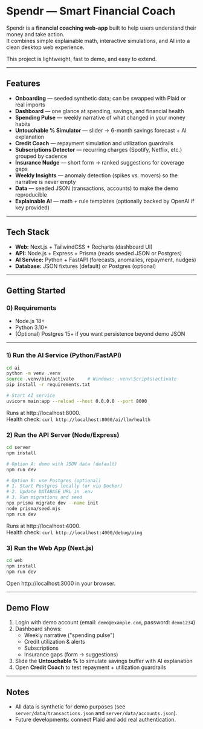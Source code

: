 # Spendr — Smart Financial Coach

Spendr is a **financial coaching web-app** built to help users understand their money and take action.  
It combines simple explainable math, interactive simulations, and AI into a clean desktop web experience.

This project is lightweight, fast to demo, and easy to extend.

---

## Features

- **Onboarding** — seeded synthetic data; can be swapped with Plaid or real imports  
- **Dashboard** — one glance at spending, savings, and financial health  
- **Spending Pulse** — weekly narrative of what changed in your money habits  
- **Untouchable % Simulator** — slider → 6-month savings forecast + AI explanation  
- **Credit Coach** — repayment simulation and utilization guardrails  
- **Subscriptions Detector** — recurring charges (Spotify, Netflix, etc.) grouped by cadence  
- **Insurance Nudge** — short form → ranked suggestions for coverage gaps  
- **Weekly Insights** — anomaly detection (spikes vs. movers) so the narrative is never empty  
- **Data** — seeded JSON (transactions, accounts) to make the demo reproducible  
- **Explainable AI** — math + rule templates (optionally backed by OpenAI if key provided)  

---

## Tech Stack

- **Web:** Next.js + TailwindCSS + Recharts (dashboard UI)  
- **API:** Node.js + Express + Prisma (reads seeded JSON or Postgres)  
- **AI Service:** Python + FastAPI (forecasts, anomalies, repayment, nudges)  
- **Database:** JSON fixtures (default) or Postgres (optional)  

---

## Getting Started

### 0) Requirements

- Node.js 18+  
- Python 3.10+  
- (Optional) Postgres 15+ if you want persistence beyond demo JSON  

---

### 1) Run the AI Service (Python/FastAPI)

```bash
cd ai
python -m venv .venv
source .venv/bin/activate     # Windows: .venv\Scripts\activate
pip install -r requirements.txt

# Start AI service
uvicorn main:app --reload --host 0.0.0.0 --port 8000
```

Runs at http://localhost:8000.  
Health check: `curl http://localhost:8000/ai/llm/health`

### 2) Run the API Server (Node/Express)

```bash
cd server
npm install

# Option A: demo with JSON data (default)
npm run dev

# Option B: use Postgres (optional)
# 1. Start Postgres locally (or via Docker)
# 2. Update DATABASE_URL in .env
# 3. Run migrations and seed
npx prisma migrate dev --name init
node prisma/seed.mjs
npm run dev
```

Runs at http://localhost:4000.  
Health check: `curl http://localhost:4000/debug/ping`

### 3) Run the Web App (Next.js)

```bash
cd web
npm install
npm run dev
```

Open http://localhost:3000 in your browser.

---

## Demo Flow

1. Login with demo account (email: `demo@example.com`, password: `demo1234`)
2. Dashboard shows:
   - Weekly narrative ("spending pulse")
   - Credit utilization & alerts
   - Subscriptions
   - Insurance gaps (form → suggestions)
3. Slide the **Untouchable %** to simulate savings buffer with AI explanation
4. Open **Credit Coach** to test repayment + utilization guardrails

---

## Notes

- All data is synthetic for demo purposes (see `server/data/transactions.json` and `server/data/accounts.json`).
- Future developments: connect Plaid and add real authentication. 
